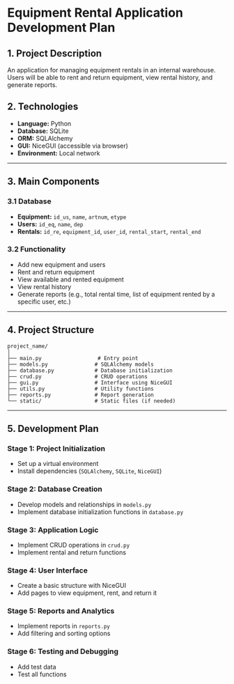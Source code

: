 # Equipment Rental Application Development Plan

## 1. Project Description
An application for managing equipment rentals in an internal warehouse. Users will be able to rent and return equipment, view rental history, and generate reports.

## 2. Technologies
- **Language:** Python
- **Database:** SQLite
- **ORM:** SQLAlchemy
- **GUI:** NiceGUI (accessible via browser)
- **Environment:** Local network

---

## 3. Main Components

### 3.1 Database
- **Equipment:** `id_us`, `name`, `artnum`, `etype`
- **Users:** `id_eq`, `name`, `dep`
- **Rentals:** `id_re`, `equipment_id`, `user_id`, `rental_start`, `rental_end`

### 3.2 Functionality
- Add new equipment and users
- Rent and return equipment
- View available and rented equipment
- View rental history
- Generate reports (e.g., total rental time, list of equipment rented by a specific user, etc.)

---

## 4. Project Structure
```
project_name/
│
├── main.py                  # Entry point
├── models.py               # SQLAlchemy models
├── database.py             # Database initialization
├── crud.py                 # CRUD operations
├── gui.py                  # Interface using NiceGUI
├── utils.py                # Utility functions
├── reports.py              # Report generation
└── static/                 # Static files (if needed)
```

---

## 5. Development Plan

### Stage 1: Project Initialization
- Set up a virtual environment
- Install dependencies (`SQLAlchemy`, `SQLite`, `NiceGUI`)

### Stage 2: Database Creation
- Develop models and relationships in `models.py`
- Implement database initialization functions in `database.py`

### Stage 3: Application Logic
- Implement CRUD operations in `crud.py`
- Implement rental and return functions

### Stage 4: User Interface
- Create a basic structure with NiceGUI
- Add pages to view equipment, rent, and return it

### Stage 5: Reports and Analytics
- Implement reports in `reports.py`
- Add filtering and sorting options

### Stage 6: Testing and Debugging
- Add test data
- Test all functions

